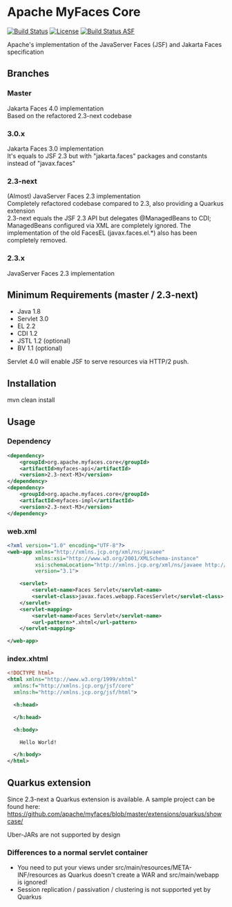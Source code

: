 # Apache MyFaces Core
[![Build Status](https://github.com/apache/myfaces/workflows/MyFaces%20CI/badge.svg)](https://github.com/apache/myfaces/actions/workflows/myfaces-ci.yml)
[![License](https://img.shields.io/badge/License-Apache%202.0-blue.svg)](https://opensource.org/licenses/Apache-2.0)
[![Build Status ASF](https://ci-builds.apache.org/buildStatus/icon?subject=ASF-Build&job=MyFaces%2FMyFaces%20Core%20Master)](https://ci-builds.apache.org/job/MyFaces/job/MyFaces%20Core%20Master/)

Apache's implementation of the JavaServer Faces (JSF) and Jakarta Faces specification

## Branches

### Master

Jakarta Faces 4.0 implementation  
Based on the refactored 2.3-next codebase

### 3.0.x

Jakarta Faces 3.0 implementation  
It's equals to JSF 2.3 but with "jakarta.faces" packages and constants instead of "javax.faces"

### 2.3-next

(Almost) JavaServer Faces 2.3 implementation  
Completely refactored codebase compared to 2.3, also providing a Quarkus extension  
2.3-next equals the JSF 2.3 API but delegates @ManagedBeans to CDI; ManagedBeans configured via XML are completely ignored. The implementation of the old FacesEL (javax.faces.el.*) also has been completely removed.

### 2.3.x

JavaServer Faces 2.3 implementation


## Minimum Requirements (master / 2.3-next)

- Java 1.8
- Servlet 3.0
- EL 2.2
- CDI 1.2
- JSTL 1.2 (optional)
- BV 1.1 (optional)

Servlet 4.0 will enable JSF to serve resources via HTTP/2 push.

## Installation

mvn clean install

## Usage

### Dependency
```xml
<dependency>
    <groupId>org.apache.myfaces.core</groupId>
    <artifactId>myfaces-api</artifactId>
    <version>2.3-next-M3</version>
</dependency>
<dependency>
    <groupId>org.apache.myfaces.core</groupId>
    <artifactId>myfaces-impl</artifactId>
    <version>2.3-next-M3</version>
</dependency>
```

### web.xml
```xml
<?xml version="1.0" encoding="UTF-8"?>
<web-app xmlns="http://xmlns.jcp.org/xml/ns/javaee"
         xmlns:xsi="http://www.w3.org/2001/XMLSchema-instance"
         xsi:schemaLocation="http://xmlns.jcp.org/xml/ns/javaee http://xmlns.jcp.org/xml/ns/javaee/web-app_3_1.xsd"
         version="3.1">

    <servlet>
        <servlet-name>Faces Servlet</servlet-name>
        <servlet-class>javax.faces.webapp.FacesServlet</servlet-class>
    </servlet>
    <servlet-mapping>
        <servlet-name>Faces Servlet</servlet-name>
        <url-pattern>*.xhtml</url-pattern>
    </servlet-mapping>

</web-app>
```

### index.xhtml
```xml
<!DOCTYPE html>
<html xmlns="http://www.w3.org/1999/xhtml"
  xmlns:f="http://xmlns.jcp.org/jsf/core"
  xmlns:h="http://xmlns.jcp.org/jsf/html">

  <h:head>

  </h:head>

  <h:body>

    Hello World!

  </h:body>
</html>
```

## Quarkus extension

Since 2.3-next a Quarkus extension is available. A sample project can be found here: https://github.com/apache/myfaces/blob/master/extensions/quarkus/showcase/

Uber-JARs are not supported by design

### Differences to a normal servlet container
- You need to put your views under src/main/resources/META-INF/resources as Quarkus doesn't create a WAR and src/main/webapp is ignored!
- Session replication / passivation / clustering is not supported yet by Quarkus
